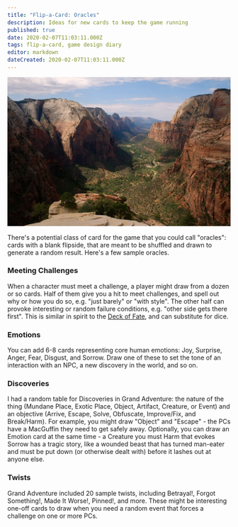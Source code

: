 ```yaml
---
title: "Flip-a-Card: Oracles"
description: Ideas for new cards to keep the game running
published: true
date: 2020-02-07T11:03:11.000Z
tags: flip-a-card, game design diary
editor: markdown
dateCreated: 2020-02-07T11:03:11.000Z
---
```


![Featured Image](flip-a-card-oracles.jpg)

There's a potential class of card for the game that you could call "oracles": cards with a blank flipside, that are meant to be shuffled and drawn to generate a random result. Here's a few sample oracles.

### Meeting Challenges

When a character must meet a challenge, a player might draw from a dozen or so cards. Half of them give you a hit to meet challenges, and spell out why or how you do so, e.g. "just barely" or "with style". The other half can provoke interesting or random failure conditions, e.g. "other side gets there first". This is similar in spirit to the [Deck of Fate](https://www.evilhat.com/home/deck-of-fate/), and can substitute for dice.

### Emotions

You can add 6-8 cards representing core human emotions: Joy, Surprise, Anger, Fear, Disgust, and Sorrow. Draw one of these to set the tone of an interaction with an NPC, a new discovery in the world, and so on.

### Discoveries

I had a random table for Discoveries in Grand Adventure: the nature of the thing (Mundane Place, Exotic Place, Object, Artifact, Creature, or Event) and an objective (Arrive, Escape, Solve, Obfuscate, Improve/Fix, and Break/Harm). For example, you might draw "Object" and "Escape" - the PCs have a MacGuffin they need to get safely away. Optionally, you can draw an Emotion card at the same time - a Creature you must Harm that evokes Sorrow has a tragic story, like a wounded beast that has turned man-eater and must be put down (or otherwise dealt with) before it lashes out at anyone else.

### Twists

Grand Adventure included 20 sample twists, including Betrayal!, Forgot Something!, Made It Worse!, Pinned!, and more. These might be interesting one-off cards to draw when you need a random event that forces a challenge on one or more PCs.


    